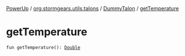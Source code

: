 [PowerUp](../../index.md) / [org.stormgears.utils.talons](../index.md) / [DummyTalon](index.md) / [getTemperature](./get-temperature.md)

# getTemperature

`fun getTemperature(): `[`Double`](https://kotlinlang.org/api/latest/jvm/stdlib/kotlin/-double/index.html)
